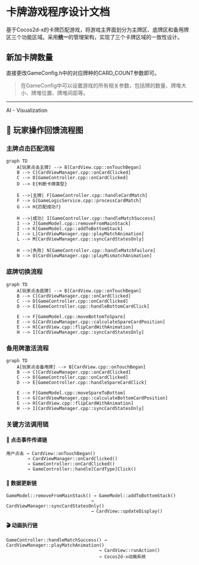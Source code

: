 # 卡牌游戏程序设计文档

基于Cocos2d-x的卡牌匹配游戏，将游戏主界面划分为主牌区、底牌区和备用牌区三个功能区域。采用**统一**的管理架构，实现了三个卡牌区域的一致性设计。

## 新加卡牌数量

直接更改GameConfig.h中的对应牌种的CARD_COUNT参数即可。
> 在GameConfig中可以设置游戏的所有相关参数，包括牌的数量、牌堆大小、牌堆位置、牌堆间距等。


---
AI - Visualization
## 🔄 **玩家操作回馈流程图**

### **主牌点击匹配流程**

```mermaid
graph TD
    A[玩家点击主牌] --> B[CardView.cpp::onTouchBegan]
    B --> C[CardViewManager.cpp::onCardClicked]
    C --> D[GameController.cpp::onCardClicked]
    D --> E{判断卡牌类型}

    E -->|主牌| F[GameController.cpp::handleCardMatch]
    F --> G[GameLogicService.cpp::processCardMatch]
    G --> H{匹配成功?}

    H -->|成功| I[GameController.cpp::handleMatchSuccess]
    I --> J[GameModel.cpp::removeFromMainStack]
    I --> K[GameModel.cpp::addToBottomStack]
    I --> L[CardViewManager.cpp::playMatchAnimation]
    L --> M[CardViewManager.cpp::syncCardStatesOnly]

    H -->|失败| N[GameController.cpp::handleMatchFailure]
    N --> O[CardViewManager.cpp::playMismatchAnimation]
```

### **底牌切换流程**

```mermaid
graph TD
    A[玩家点击底牌] --> B[CardView.cpp::onTouchBegan]
    B --> C[CardViewManager.cpp::onCardClicked]
    C --> D[GameController.cpp::onCardClicked]
    D --> E[GameController.cpp::handleBottomCardClick]

    E --> F[GameModel.cpp::moveBottomToSpare]
    E --> G[CardViewManager.cpp::calculateSpareCardPosition]
    E --> H[CardView.cpp::flipCardWithAnimation]
    H --> I[CardViewManager.cpp::syncCardStatesOnly]
```

### **备用牌激活流程**

```mermaid
graph TD
    A[玩家点击备用牌] --> B[CardView.cpp::onTouchBegan]
    B --> C[CardViewManager.cpp::onCardClicked]
    C --> D[GameController.cpp::onCardClicked]
    D --> E[GameController.cpp::handleSpareCardClick]

    E --> F[GameModel.cpp::moveSpareToBottom]
    E --> G[CardViewManager.cpp::calculateBottomCardPosition]
    E --> H[CardView.cpp::flipCardWithAnimation]
    H --> I[CardViewManager.cpp::syncCardStatesOnly]
```

### **关键方法调用链**

#### **🎯 点击事件传递链**

```
用户点击 → CardView::onTouchBegan()
        → CardViewManager::onCardClicked()
        → GameController::onCardClicked()
        → GameController::handle[CardType]Click()
```

#### **🔄 数据更新链**

```
GameModel::removeFromMainStack() → GameModel::addToBottomStack()
                                → CardViewManager::syncCardStatesOnly()
                                → CardView::updateDisplay()
```

#### **🎬 动画执行链**

```
GameController::handleMatchSuccess() → CardViewManager::playMatchAnimation()
                                   → CardView::runAction()
                                   → Cocos2d-x动画系统
```


